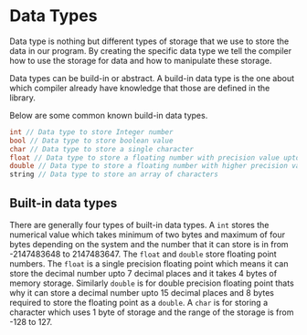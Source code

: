 # Data Types
Data type is nothing but different types of storage that we use to store the data in our program. By creating the specific data type we tell the compiler how to use the storage for data and how to manipulate these storage.

Data types can be build-in or abstract. A build-in data type is the one about which compiler already have knowledge that those are defined in the library.

Below are some common known build-in data types.
```cpp
int // Data type to store Integer number
bool // Data type to store boolean value
char // Data type to store a single character
float // Data type to store a floating number with precision value upto 7 decimal places
double // Data type to store a floating number with higher precision value i.e. it has 15 precision value upto 15 decimal places
string // Data type to store an array of characters
```
## Built-in data types
There are generally four types of built-in data types. A `int` stores the numerical value which takes minimum of two bytes and maximum of four bytes depending on the system and the number that it can store is in from -2147483648 to 2147483647. The `float` and `double` store floating point numbers. The `float` is a single precision floating point which means it can store the decimal number upto 7 decimal places and it takes 4 bytes of memory storage. Similarly `double` is for double precision floating point thats why it can store a decimal number upto 15 decimal places and 8 bytes required to store the floating point as a `double`. A `char` is for storing a character which uses 1 byte of storage and the range of the storage is from -128 to 127.
